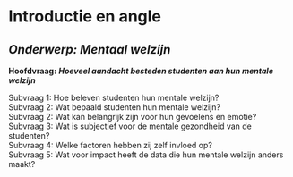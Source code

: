 # Introductie en angle

## _**Onderwerp: Mentaal welzijn**_

**Hoofdvraag:** _**Hoeveel aandacht besteden studenten aan hun mentale welzijn**_ 

Subvraag 1: Hoe beleven studenten hun mentale welzijn?  
Subvraag 2: Wat bepaald studenten hun mentale welzijn?  
Subvraag 2: Wat kan belangrijk zijn voor hun gevoelens en emotie?  
Subvraag 3: Wat is subjectief voor de mentale gezondheid van de studenten?  
Subvraag 4: Welke factoren hebben zij zelf invloed op?  
Subvraag 5: Wat voor impact heeft de data die hun mentale welzijn anders maakt?

